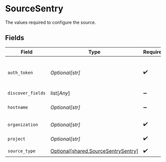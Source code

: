 # SourceSentry

The values required to configure the source.


## Fields

| Field                                                                                                                                                                                                                                                       | Type                                                                                                                                                                                                                                                        | Required                                                                                                                                                                                                                                                    | Description                                                                                                                                                                                                                                                 |
| ----------------------------------------------------------------------------------------------------------------------------------------------------------------------------------------------------------------------------------------------------------- | ----------------------------------------------------------------------------------------------------------------------------------------------------------------------------------------------------------------------------------------------------------- | ----------------------------------------------------------------------------------------------------------------------------------------------------------------------------------------------------------------------------------------------------------- | ----------------------------------------------------------------------------------------------------------------------------------------------------------------------------------------------------------------------------------------------------------- |
| `auth_token`                                                                                                                                                                                                                                                | *Optional[str]*                                                                                                                                                                                                                                             | :heavy_check_mark:                                                                                                                                                                                                                                          | Log into Sentry and then <a href="https://sentry.io/settings/account/api/auth-tokens/">create authentication tokens</a>.For self-hosted, you can find or create authentication tokens by visiting "{instance_url_prefix}/settings/account/api/auth-tokens/" |
| `discover_fields`                                                                                                                                                                                                                                           | list[*Any*]                                                                                                                                                                                                                                                 | :heavy_minus_sign:                                                                                                                                                                                                                                          | Fields to retrieve when fetching discover events                                                                                                                                                                                                            |
| `hostname`                                                                                                                                                                                                                                                  | *Optional[str]*                                                                                                                                                                                                                                             | :heavy_minus_sign:                                                                                                                                                                                                                                          | Host name of Sentry API server.For self-hosted, specify your host name here. Otherwise, leave it empty.                                                                                                                                                     |
| `organization`                                                                                                                                                                                                                                              | *Optional[str]*                                                                                                                                                                                                                                             | :heavy_check_mark:                                                                                                                                                                                                                                          | The slug of the organization the groups belong to.                                                                                                                                                                                                          |
| `project`                                                                                                                                                                                                                                                   | *Optional[str]*                                                                                                                                                                                                                                             | :heavy_check_mark:                                                                                                                                                                                                                                          | The name (slug) of the Project you want to sync.                                                                                                                                                                                                            |
| `source_type`                                                                                                                                                                                                                                               | [Optional[shared.SourceSentrySentry]](undefined/models/shared/sourcesentrysentry.md)                                                                                                                                                                        | :heavy_check_mark:                                                                                                                                                                                                                                          | N/A                                                                                                                                                                                                                                                         |
